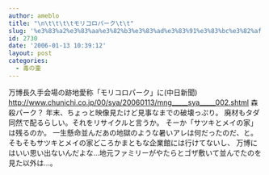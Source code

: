 ```yaml
---
author: ameblo
title: "\n\t\t\t\tモリコロパーク\t\t"
slug: '%e3%83%a2%e3%83%aa%e3%82%b3%e3%83%ad%e3%83%91%e3%83%bc%e3%82%af'
id: 2730
date: '2006-01-13 10:39:12'
layout: post
categories:
  - 毒の壷
---
```


万博長久手会場の跡地愛称「モリコロパーク」に(中日新聞) http://www.chunichi.co.jp/00/sya/20060113/mng_____sya_____002.shtml 森殺パーク？ 年末、ちょっと映像見たけど見事なまでの破壊っぷり。 廃材もタダ同然で配るらしい。それをリサイクルと言うか。 そーか「サツキとメイの家」は残るのか。 一生懸命並んだあの地獄のような暑いアレは何だったのだ、と。 そもそもサツキとメイの家どころかまともな企業館には行けてないし、 万博にはいい思い出ないんだよな…地元ファミリーがやたらとゴザ敷いて並んでたのを見た以外は…。